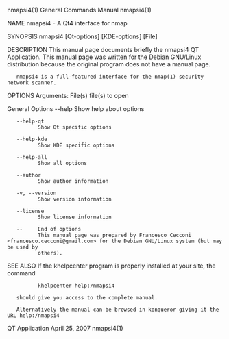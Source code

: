 nmapsi4(1)                                                    General Commands Manual                                                   nmapsi4(1)

NAME
       nmapsi4 - A Qt4 interface for nmap

SYNOPSIS
       nmapsi4 [Qt-options] [KDE-options] [File]

DESCRIPTION
       This  manual page documents briefly the nmapsi4 QT Application.  This manual page was written for the Debian GNU/Linux distribution because
       the original program does not have a manual page.

       nmapsi4 is a full-featured interface for the nmap(1) security network scanner.

OPTIONS
   Arguments:
       File(s)
              file(s) to open

   General Options
       --help Show help about options

       --help-qt
              Show Qt specific options

       --help-kde
              Show KDE specific options

       --help-all
              Show all options

       --author
              Show author information

       -v, --version
              Show version information

       --license
              Show license information

       --     End of options
              This manual page was prepared by Francesco Cecconi <francesco.cecconi@gmail.com> for the Debian GNU/Linux system (but may be used by
              others).

SEE ALSO
       If the khelpcenter program is properly installed at your site, the command

              khelpcenter help:/nmapsi4

       should give you access to the complete manual.

       Alternatively the manual can be browsed in konqueror giving it the URL help:/nmapsi4

QT Application                                                    April 25, 2007                                                        nmapsi4(1)
